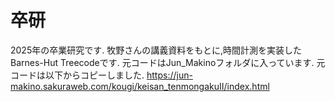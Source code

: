 # 卒研

2025年の卒業研究です.
牧野さんの講義資料をもとに,時間計測を実装したBarnes-Hut Treecodeです.
元コードはJun_Makinoフォルダに入っています.
元コードは以下からコピーしました.
https://jun-makino.sakuraweb.com/kougi/keisan_tenmongakuII/index.html

